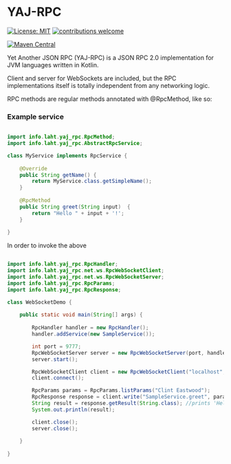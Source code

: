 # YAJ-RPC

[![License: MIT](https://img.shields.io/badge/License-MIT-yellow.svg)](https://opensource.org/licenses/MIT)
[![contributions welcome](https://img.shields.io/badge/contributions-welcome-brightgreen.svg?style=flat)](https://github.com/markaren/YAJ-RPC/issues)

[![Maven Central](https://maven-badges.herokuapp.com/maven-central/info.laht.YAJ-RPC/badge.svg)](https://mvnrepository.com/artifact/info.laht.YAJ-RPC)



Yet Another JSON RPC (YAJ-RPC) is a JSON RPC 2.0 implementation for JVM languages written in Kotlin.

Client and server for WebSockets are included, but the RPC implementations itself is totally independent from any networking logic.

RPC methods are regular methods annotated with @RpcMethod, like so:

### Example service
```java

import info.laht.yaj_rpc.RpcMethod;
import info.laht.yaj_rpc.AbstractRpcService;

class MyService implements RpcService {
    
    @Override
    public String getName() {
        return MyService.class.getSimpleName();
    }
    
    @RpcMethod
    public String greet(String input)  {
        return "Hello " + input + '!';
    }
    
}

```

In order to invoke the above 

```java

import info.laht.yaj_rpc.RpcHandler;
import info.laht.yaj_rpc.net.ws.RpcWebSocketClient;
import info.laht.yaj_rpc.net.ws.RpcWebSocketServer;
import info.laht.yaj_rpc.RpcParams;
import info.laht.yaj_rpc.RpcResponse;

class WebSocketDemo {
    
    public static void main(String[] args) {
        
        RpcHandler handler = new RpcHandler();
        handler.addService(new SampleService());

        int port = 9777;
        RpcWebSocketServer server = new RpcWebSocketServer(port, handler);
        server.start();

        RpcWebSocketClient client = new RpcWebSocketClient("localhost", port);
        client.connect();

        RpcParams params = RpcParams.listParams("Clint Eastwood");
        RpcResponse response = client.write("SampleService.greet", params);
        String result = response.getResult(String.class); //prints 'Hello Client Eastwood!'
        System.out.println(result);

        client.close();
        server.close();
        
    }
    
}

```